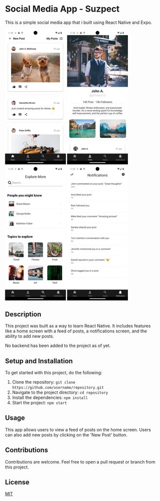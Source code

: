 # Social Media App - Suzpect

This is a simple social media app that i built using React Native and Expo.

<img src="./screenshots/screenshot_1.png" width="200">
<img src="./screenshots/screenshot_2.png" width="200">
<img src="./screenshots/screenshot_3.png" width="200">
<img src="./screenshots/screenshot_4.png" width="200">


## Description

This project was built as a way to learn React Native. It includes features like a home screen with a feed of posts, a notifications screen, and the ability to add new posts.

No backend has been added to the project as of yet.
## Setup and Installation

To get started with this project, do the following:

1. Clone the repository: `git clone https://github.com/username/repository.git`
2. Navigate to the project directory: `cd repository`
3. Install the dependencies: `npm install`
4. Start the project: `npm start`

## Usage

This app allows users to view a feed of posts on the home screen. Users can also add new posts by clicking on the 'New Post' button.

## Contributions

Contributions are welcome. Feel free to open a pull request or branch from this project.

## License

[MIT](https://choosealicense.com/licenses/mit/)
